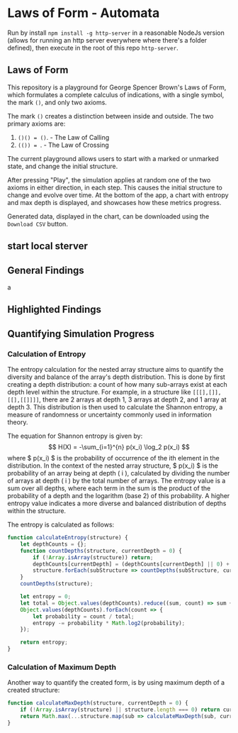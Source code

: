 # Laws of Form - Automata

Run by install `npm install -g http-server` in a reasonable NodeJs version (allows for running an http server everywhere where there's a folder defined), then execute in the root of this repo `http-server`.

## Laws of Form

This repository is a playground for George Spencer Brown's Laws of Form, which formulates a complete calculus of indications, with a single symbol, the mark `()`, and only two axioms.

The mark `()` creates a distinction between inside and outside. The two primary axioms are:

1. `()() = ()`. - The Law of Calling
2. `(()) = `. - The Law of Crossing

The current playground allows users to start with a marked or unmarked state, and change the initial structure.

After pressing "Play", the simulation applies at random one of the two axioms in either direction, in each step. This causes the initial structure to change and evolve over time. At the bottom of the app, a chart with entropy and max depth is displayed, and showcases how these metrics progress.

Generated data, displayed in the chart, can be downloaded using the `Download CSV` button.

## start local sterver



## General Findings

a

## Highlighted Findings



## Quantifying Simulation Progress



### Calculation of Entropy

The entropy calculation for the nested array structure aims to quantify the diversity and balance of the array's depth distribution. This is done by first creating a depth distribution: a count of how many sub-arrays exist at each depth level within the structure. For example, in a structure like `[[[],[]],[[],[[]]]]`, there are 2 arrays at depth 1, 3 arrays at depth 2, and 1 array at depth 3. This distribution is then used to calculate the Shannon entropy, a measure of randomness or uncertainty commonly used in information theory.

The equation for Shannon entropy is given by:
$$
H(X) = -\sum_{i=1}^{n} p(x_i) \log_2 p(x_i)
$$
where $ p(x_i) $ is the probability of occurrence of the ith element in the distribution. In the context of the nested array structure, $ p(x_i) $ is the probability of an array being at depth \( i \), calculated by dividing the number of arrays at depth \( i \) by the total number of arrays. The entropy value is a sum over all depths, where each term in the sum is the product of the probability of a depth and the logarithm (base 2) of this probability. A higher entropy value indicates a more diverse and balanced distribution of depths within the structure.

The entropy is calculated as follows:

```javascript
function calculateEntropy(structure) {
    let depthCounts = {};
    function countDepths(structure, currentDepth = 0) {
        if (!Array.isArray(structure)) return;
        depthCounts[currentDepth] = (depthCounts[currentDepth] || 0) + 1;
        structure.forEach(subStructure => countDepths(subStructure, currentDepth + 1));
    }
    countDepths(structure);

    let entropy = 0;
    let total = Object.values(depthCounts).reduce((sum, count) => sum + count, 0);
    Object.values(depthCounts).forEach(count => {
        let probability = count / total;
        entropy -= probability * Math.log2(probability);
    });

    return entropy;
}
```

### Calculation of Maximum Depth

Another way to quantify the created form, is by using maximum depth of a created structure:

```javascript
function calculateMaxDepth(structure, currentDepth = 0) {
    if (!Array.isArray(structure) || structure.length === 0) return currentDepth;
    return Math.max(...structure.map(sub => calculateMaxDepth(sub, currentDepth + 1)));
}
```